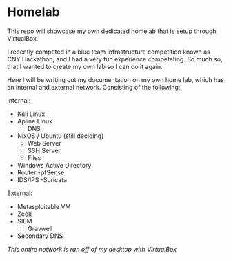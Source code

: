 # Homelab
This repo will showcase my own dedicated homelab that is setup through VirtualBox.

I recently competed in a blue team infrastructure competition known as CNY Hackathon, and I had a very fun experience competeting. So much so, that I wanted to create my own lab so I can do it again.

Here I will be writing out my documentation on my own home lab, which has an internal and external network. Consisting of the following:

Internal:
- Kali Linux
- Apline Linux
  - DNS
- NixOS / Ubuntu (still deciding)
   - Web Server
  - SSH Server
  - Files 
- Windows Active Directory 
- Router
  -pfSense 
- IDS/IPS
  -Suricata 
  
External:
- Metasploitable VM
- Zeek
- SIEM
  - Gravwell 
- Secondary DNS

*This entire network is ran off of my desktop with VirtualBox*


